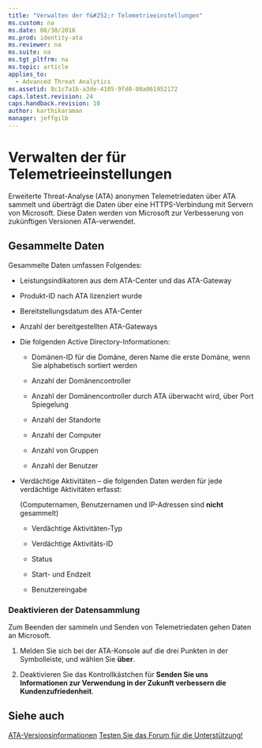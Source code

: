 ```yaml
---
title: "Verwalten der f&#252;r Telemetrieeinstellungen"
ms.custom: na
ms.date: 08/30/2016
ms.prod: identity-ata
ms.reviewer: na
ms.suite: na
ms.tgt_pltfrm: na
ms.topic: article
applies_to: 
  - Advanced Threat Analytics
ms.assetid: 8c1c7a1b-a3de-4105-9fd0-08a061952172
caps.latest.revision: 24
caps.handback.revision: 10
author: karthikaraman
manager: jeffgilb
---
```

# Verwalten der f&#252;r Telemetrieeinstellungen
Erweiterte Threat-Analyse (ATA) anonymen Telemetriedaten über ATA sammelt und überträgt die Daten über eine HTTPS-Verbindung mit Servern von Microsoft. Diese Daten werden von Microsoft zur Verbesserung von zukünftigen Versionen ATA-verwendet.


## Gesammelte Daten

Gesammelte Daten umfassen Folgendes:


- Leistungsindikatoren aus dem ATA-Center und das ATA-Gateway

- Produkt-ID nach ATA lizenziert wurde

- Bereitstellungsdatum des ATA-Center

- Anzahl der bereitgestellten ATA-Gateways

- Die folgenden Active Directory-Informationen:
    
    - Domänen-ID für die Domäne, deren Name die erste Domäne, wenn Sie alphabetisch sortiert werden

    - Anzahl der Domänencontroller

    - Anzahl der Domänencontroller durch ATA überwacht wird, über Port Spiegelung

    - Anzahl der Standorte

    - Anzahl der Computer

    - Anzahl von Gruppen

    - Anzahl der Benutzer

- Verdächtige Aktivitäten – die folgenden Daten werden für jede verdächtige Aktivitäten erfasst:

    (Computernamen, Benutzernamen und IP-Adressen sind **nicht** gesammelt)
    
    - Verdächtige Aktivitäten-Typ

    - Verdächtige Aktivitäts-ID

    - Status

    - Start- und Endzeit

    - Benutzereingabe


### Deaktivieren der Datensammlung

Zum Beenden der sammeln und Senden von Telemetriedaten gehen Daten an Microsoft.


1. Melden Sie sich bei der ATA-Konsole auf die drei Punkten in der Symbolleiste, und wählen Sie **über**.

2. Deaktivieren Sie das Kontrollkästchen für **Senden Sie uns Informationen zur Verwendung in der Zukunft verbessern die Kundenzufriedenheit**.


## Siehe auch

[ATA-Versionsinformationen](/Topic/ATA+Release+Notes.md)
[Testen Sie das Forum für die Unterstützung!](https://social.technet.microsoft.com/Forums/security/en-US/home?forum=mata)





